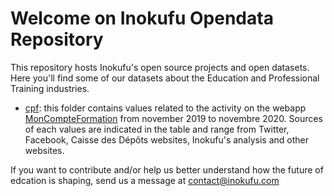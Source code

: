 # Welcome on Inokufu Opendata Repository

This repository hosts Inokufu's open source projects and open datasets. Here you'll find some of our datasets about the Education and Professional Training industries.

- [cpf](https://github.com/inokufu/opendata/tree/master/cpf): this folder contains values related to the activity on the webapp [MonCompteFormation](https://www.moncompteformation.gouv.fr/espace-prive/html/#/) from november 2019 to novembre 2020. Sources of each values are indicated in the table and range from Twitter, Facebook, Caisse des Dépôts websites, Inokufu's analysis and other websites.


If you want to contribute and/or help us better understand how the future of edcation is shaping, send us a message at [contact@inokufu.com](mailto:contact@inokufu.com)
